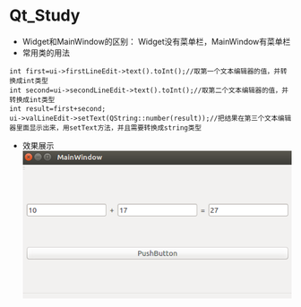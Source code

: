 # Qt_Study
* Widget和MainWindow的区别：
Widget没有菜单栏，MainWindow有菜单栏
* 常用类的用法  
```
int first=ui->firstLineEdit->text().toInt();//取第一个文本编辑器的值，并转换成int类型  
int second=ui->secondLineEdit->text().toInt();//取第二个文本编辑器的值，并转换成int类型  
int result=first+second;  
ui->valLineEdit->setText(QString::number(result));//把结果在第三个文本编辑器里面显示出来，用setText方法，并且需要转换成string类型  
```



* 效果展示  
![](1.png)

